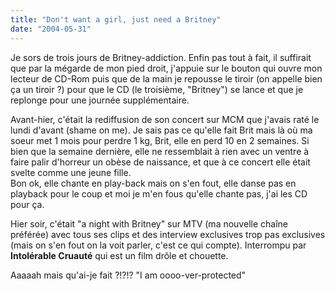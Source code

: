 ```yaml
---
title: "Don't want a girl, just need a Britney"
date: "2004-05-31"
---
```


Je sors de trois jours de Britney-addiction. Enfin pas tout à fait, il suffirait que par la mégarde de mon pied droit, j'appuie sur le bouton qui ouvre mon lecteur de CD-Rom puis que de la main je repousse le tiroir (on appelle bien ça un tiroir ?) pour que le CD (le troisième, "Britney") se lance et que je replonge pour une journée supplémentaire.

Avant-hier, c'était la rediffusion de son concert sur MCM que j'avais raté le lundi d'avant (shame on me). Je sais pas ce qu'elle fait Brit mais là où ma soeur met 1 mois pour perdre 1 kg, Brit, elle en perd 10 en 2 semaines. Si bien que la semaine dernière, elle ne ressemblait à rien avec un ventre à faire palir d'horreur un obèse de naissance, et que à ce concert elle était svelte comme une jeune fille.  
Bon ok, elle chante en play-back mais on s'en fout, elle danse pas en playback pour le coup et moi je m'en fous qu'elle chante pas, j'ai les CD pour ça.

Hier soir, c'était "a night with Britney" sur MTV (ma nouvelle chaîne préférée) avec tous ses clips et des interview exclusives trop pas exclusives (mais on s'en fout on la voit parler, c'est ce qui compte). Interrompu par **Intolérable Cruauté** qui est un film drôle et chouette.

Aaaaah mais qu'ai-je fait ?!?!? "I am oooo-ver-protected"
